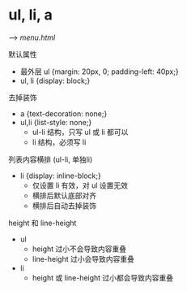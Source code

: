# ul, li, a

--> _menu.html_

默认属性

- 最外层 ul {margin: 20px, 0; padding-left: 40px;}
- ul, li {display: block;}

去掉装饰

- a {text-decoration: none;}
- ul,li {list-style: none;}
    - ul-li 结构，只写 ul 或 li 都可以
    - li 结构，必须写 li

列表内容横排 (ul-li, 单独li)

- li {display: inline-block;}
    - 仅设置 li 有效，对 ul 设置无效
    - 横排后默认底部对齐
    - 横排后自动去掉装饰

height 和 line-height

- ul
    - height 过小不会导致内容重叠
    - line-height 过小会导致内容重叠
- li
    - height 或 line-height 过小都会导致内容重叠